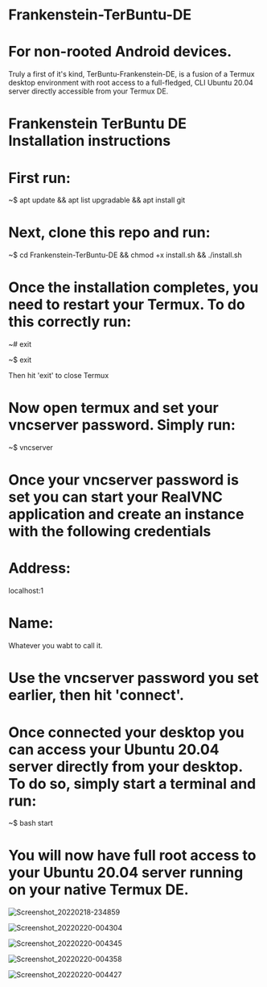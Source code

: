 # Frankenstein-TerBuntu-DE
# For non-rooted Android devices. 

Truly a first of it's kind, TerBuntu-Frankenstein-DE, is a fusion of a Termux desktop environment with root access to a full-fledged, CLI Ubuntu 20.04 server directly accessible from your Termux DE.

# Frankenstein TerBuntu DE Installation instructions

# First run:

~$ apt update && apt list upgradable && apt install git
 
# Next, clone this repo and run:

~$ cd Frankenstein-TerBuntu-DE && chmod +x install.sh && ./install.sh

# Once the installation completes, you need to restart your Termux. To do this correctly run:

~# exit

~$ exit

Then hit 'exit' to close Termux

# Now open termux and set your vncserver password. Simply run:

~$ vncserver 

# Once your vncserver password is set you can start your RealVNC application and create an instance with the following credentials

# Address: 

localhost:1

# Name:

Whatever you wabt to call it.

# Use the vncserver password you set earlier, then hit 'connect'.

# Once connected your desktop you can access your Ubuntu 20.04 server directly from your desktop. To do so, simply start a terminal and run:

~$ bash start

# You will now have full root access to your Ubuntu 20.04 server running on your native Termux DE.

![Screenshot_20220218-234859](https://user-images.githubusercontent.com/100149390/155029861-3a498cd4-be9b-4521-9cec-4c1f2b3a92e4.png)

![Screenshot_20220220-004304](https://user-images.githubusercontent.com/100149390/155029895-df952746-7ca7-4424-9a54-99a8dacb06f5.png)

![Screenshot_20220220-004345](https://user-images.githubusercontent.com/100149390/155029975-537878b7-49fc-4b5e-870a-139821194db9.png)

![Screenshot_20220220-004358](https://user-images.githubusercontent.com/100149390/155030021-d30507f1-a39b-4522-a22c-9ecf95195426.png)

![Screenshot_20220220-004427](https://user-images.githubusercontent.com/100149390/155030272-0eb9f130-e8b2-4567-a6b3-761485f0c823.png)
